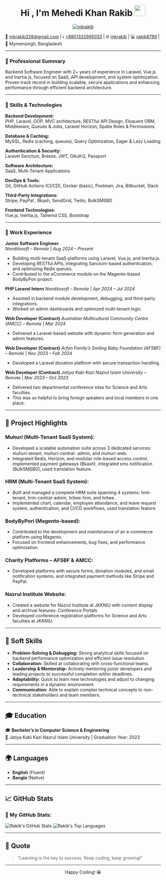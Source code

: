 <h1 align="center">Hi , I'm Mehedi Khan Rakib <img src="https://media.giphy.com/media/hvRJCLFzcasrR4ia7z/giphy.gif" width="35"></h1>
<p align="center">
  <a href="https://github.com/DenverCoder1/readme-typing-svg">
    <img src="https://readme-typing-svg.herokuapp.com?lines=Backend+focused+Software+Engineer;Expert+in+Laravel%2C+Vue.js%2C+Inertia.js;Expert+in+SaaS%2C+API+Development;Expert+in+Performance+Optimization&center=true&width=500&height=50" alt="mkrakib">
  </a>
</p>

📧 <a href="mailto:mkrakib328@gmail.com">mkrakib328@gmail.com</a> |
📞 <a href="tel:+8801332995033">+8801332995033</a> |
🌐 <a href="https://www.linkedin.com/in/mehedi-khan-mkr/">mkrakib</a> |
💻 <a href="https://github.com/rakib8799">rakib8799</a> |
📍 Mymensingh, Bangladesh

---

### 🧠 Professional Summary

Backend Software Engineer with 2+ years of experience in Laravel, Vue.js and Inertia.js, focused on SaaS, API
development, and system optimization. Proven track record in building scalable, secure applications and enhancing
performance through efficient backend architecture.

---

### 🚀 Skills & Technologies

**Backend Development:**  
PHP, Laravel, OOP, MVC architecture, RESTful API Design, Eloquent ORM, Middleware, Queues & Jobs, Laravel Horizon, Spatie Roles & Permissions

**Database & Caching:**  
MySQL, Redis (caching, queues), Query Optimization, Eager & Lazy Loading

**Authentication & Security:**  
Laravel Sanctum, Breeze, JWT, OAuth2, Passport

**Software Architecture:**  
SaaS, Multi-Tenant Applications

**DevOps & Tools:**  
Git, GitHub Actions (CI/CD), Docker (basic), Postman, Jira, Bitbucket, Slack

**Third-Party Integrations:**  
Stripe, PayPal , Bkash, SendGrid, Twilio, BulkSMSBD

**Frontend Technologies:**  
Vue.js, Inertia.js, Tailwind CSS, Bootstrap

---

### 💼 Work Experience

**Junior Software Engineer**  
*Nonditosoft – Remote* | *Aug 2024 – Present*  
- Building multi-tenant SaaS platforms using Laravel, Vue.js, and Inertia.js.
- Developing RESTful APIs, integrating Sanctum-based authentication, and optimizing Redis queues.
- Contributed to the eCommerce module on the Magento-based BodyByPori project.

**PHP Laravel Intern**
*Nonditosoft – Remote* | *Apr 2024 – Jul 2024*
- Assisted in backend module development, debugging, and third-party integrations.
- Worked on admin dashboards and optimized multi-tenant logic.

**Web Developer (Contract)**
*Australian Multicultural Community Centre (AMCC) – Remote* | *Mar 2024*
- Delivered a Laravel-based website with dynamic form generation and admin features.

**Web Developer (Contract)**
*Arfan Family’s Smiling Baby Foundation (AFSBF) – Remote* | *Nov 2023 – Feb 2024*
- Developed a Laravel donation platform with secure transaction handling.

**Web Developer (Contract)**
*Jatiya Kabi Kazi Nazrul Islam University – Remote* | *Mar 2023 – Oct 2023*
- Delivered two departmental conference sites for Science and Arts faculties.
- This was so helpful to bring foreign speakers and local members in one place.

---

## 🚀 Project Highlights

### **Muhuri (Multi-Tenant SaaS System):**
- Developed a scalable automation suite across 3 dedicated services: muhuri-tenant, muhuri-central-
admin, and muhuri-web.
- Integrated Redis, Horizon, and modular role-based access control, implemented payment gateways (Bkash),
integrated sms notification (BulkSMSBD), used translation feature.
### **HRM (Multi-Tenant SaaS System):**
- Built and managed a complete HRM suite spanning 4 systems: hrm-tenant, hrm-central-admin, hrbee-hrm, and hrbee.
- Implemented chart, calendar, employee attendance, and leave request system, authentication, and CI/CD
workflows, used translation feature.
### **BodyByPori (Magento-based):**
- Contributed to the development and maintenance of an e-commerce platform using Magento.
- Focused on frontend enhancements, bug fixes, and performance optimization.
### **Charity Platforms – AFSBF & AMCC:**
- Developed platforms with secure forms, donation modules, and email notification systems, and integrated
payment methods like Stripe and PayPal.
### **Nazrul Institute Website:**
- Created a website for Nazrul Institute at JKKNIU with content display and archival features.
Conference Portals
- Developed conference registration platforms for Science and Arts faculties at JKKNIU.
---

## 🌟 Soft Skills

- **Problem-Solving & Debugging:** Strong analytical skills focused on backend performance optimization and efficient issue resolution.
- **Collaboration:** Skilled at collaborating with cross-functional teams.
- **Leadership & Mentorship:** Actively mentoring junior developers and leading projects to successful completion within deadlines.
- **Adaptability:** Quick to learn new technologies and adjust to changing requirements in a dynamic environment.
- **Communication:** Able to explain complex technical concepts to non-technical stakeholders and team members.
---

## 🎓 Education

🎓 **Bachelor’s in Computer Science & Engineering**  
📌 Jatiya Kabi Kazi Nazrul Islam University | Graduation Year: 2023

---

## 🌍 Languages

- **English** (Fluent)
- **Bangla** (Native)

---

## 📈 GitHub Stats

### 🚀 My GitHub Stats:
![Rakib's GitHub Stats](https://github-readme-stats.vercel.app/api?username=rakib8799&show_icons=true&count_private=true&hide=prs&theme=radical&v=1)
![Rakib's Top Languages](https://github-readme-stats.vercel.app/api/top-langs/?username=rakib8799&langs_count=10&layout=compact&theme=radical&v=1)

---

## 💬 Quote

> "Learning is the key to success. Keep coding, keep growing!"

---

<p align="center">Happy Coding! 😁</p>
